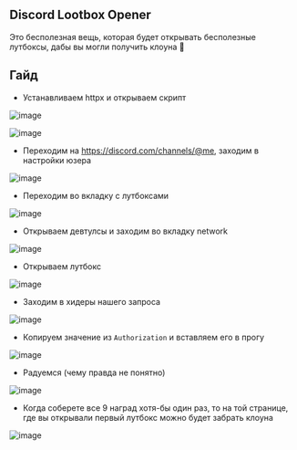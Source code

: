 ## Discord Lootbox Opener

Это бесполезная вещь, которая будет открывать бесполезные лутбоксы, дабы вы могли получить клоуна 🤡

## Гайд

- Устанавливаем httpx и открываем скрипт

![image](https://github.com/AS7RIDENIED/DiscordLootboxOpener/assets/69326004/7d77b172-a8cb-4683-b182-bb1d5f52862e)

![image](https://github.com/AS7RIDENIED/DiscordLootboxOpener/assets/69326004/ee04800a-a85f-4663-81a8-aff9d8c71122)


- Переходим на https://discord.com/channels/@me, заходим в настройки юзера

![image](https://github.com/AS7RIDENIED/DiscordLootboxOpener/assets/69326004/3714632c-5f8f-48d6-ae1b-4b2c5f03f60e)

- Переходим во вкладку с лутбоксами

![image](https://github.com/AS7RIDENIED/DiscordLootboxOpener/assets/69326004/9ba78e8b-f590-4800-8e6f-3d6182b1cf0f)

- Открываем девтулсы и заходим во вкладку network

![image](https://github.com/AS7RIDENIED/DiscordLootboxOpener/assets/69326004/f6eebd4f-21bf-4678-b759-da47bc06f681)

- Открываем лутбокс

![image](https://github.com/AS7RIDENIED/DiscordLootboxOpener/assets/69326004/4f16616d-24d3-4dcf-951d-7a7d1dfffbf5)

- Заходим в хидеры нашего запроса

![image](https://github.com/AS7RIDENIED/DiscordLootboxOpener/assets/69326004/03a253c3-6550-4486-9c63-857d12733767)

- Копируем значение из `Authorization` и вставляем его в прогу

![image](https://github.com/AS7RIDENIED/DiscordLootboxOpener/assets/69326004/17558a99-913c-4cb8-9a95-bc3fa17f2389)

- Радуемся (чему правда не понятно)

![image](https://github.com/AS7RIDENIED/DiscordLootboxOpener/assets/69326004/22fef40a-192f-402b-9066-29e505b1c4f0)

- Когда соберете все 9 наград хотя-бы один раз, то на той странице, где вы открывали первый лутбокс можно будет забрать клоуна

![image](https://github.com/AS7RIDENIED/DiscordLootboxOpener/assets/69326004/20d25a2f-b715-4cb2-abc6-d0511b3751b7)
